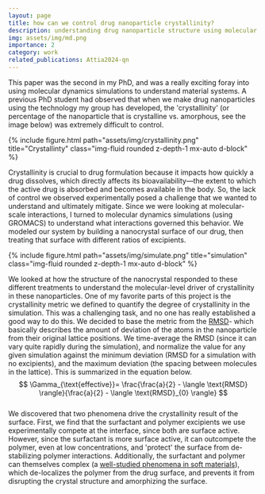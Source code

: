 ```yaml
---
layout: page
title: how can we control drug nanoparticle crystallinity? 
description: understanding drug nanoparticle structure using molecular simulations
img: assets/img/md.png
importance: 2
category: work
related_publications: Attia2024-qn
---
```


This paper was the second in my PhD, and was a really exciting foray into using molecular dynamics simulations to understand material systems. A previous PhD student had observed that when we make drug nanoparticles using the technology my group has developed, the 'crystallinity' (or percentage of the nanoparticle that is crystalline vs. amorphous, see the image below) was extremely difficult to control. 

{% include figure.html path="assets/img/crystallinity.png" title="Crystallinty" class="img-fluid rounded z-depth-1 mx-auto d-block" %}


Crystallinity is crucial to drug formulation because it impacts how quickly a drug dissolves, which directly affects its bioavailability—the extent to which the active drug is absorbed and becomes available in the body. So, the lack of control we observed experimentally posed a challenge that we wanted to understand and ultimately mitigate. Since we were looking at molecular-scale interactions, I turned to molecular dynamics simulations (using GROMACS) to understand what interactions governed this behavior. We modeled our system by building a nanocrystal surface of our drug, then treating that surface with different ratios of excipients.

{% include figure.html path="assets/img/simulate.png" title="simulation" class="img-fluid rounded z-depth-1 mx-auto d-block" %}

We looked at how the structure of the nanocrystal responded to these different treatments to understand the molecular-level driver of crystallinity in these nanoparticles. One of my favorite parts of this project is the crystallinity metric we defined to quantify the degree of crystallinity in the simulation. This was a challenging task, and no one has really established a good way to do this. We decided to base the metric from the [RMSD](https://www.compchems.com/what-is-the-rmsd-and-how-to-compute-it-with-gromacs/)- which basically describes the amount of deviation of the atoms in the nanoparticle from their original lattice positions. We time-average the RMSD (since it can vary quite rapidly during the simulation), and normalize the value for any given simulation against the minimum deviation (RMSD for a simulation with no excipients), and the maximum deviation (the spacing between molecules in the lattice). This is summarized in the equation below. \
$$
\Gamma_{\text{effective}}= \frac{\frac{a}{2} - \langle \text{RMSD} \rangle}{\frac{a}{2} - \langle \text{RMSD}_{0} \rangle}
$$\
We discovered that two phenomena drive the crystallinity result of the surface. First, we find that the surfactant and polymer excipients we use experimentally compete at the interface, since both are surface active. However, since the surfactant is more surface active, it can outcompete the polymer, even at low concentrations, and 'protect' the surface from de-stabilizing polymer interactions. Additionally, the surfactant and polymer can themselves complex (a [well-studied phenomena in soft materials](https://pubs.acs.org/doi/pdf/10.1021/la00022a026?casa_token=kONkmMNElfcAAAAA:Yj3PE_TvPQXbxuhaA8STo8VxnfCAplcXX3S5bkmY6juMhgh7LOix7kS9x4aWR7PNMEDSEpahSETJLg)), which de-localizes the polymer from the drug surface, and prevents it from disrupting the crystal structure and amorphizing the surface. 

